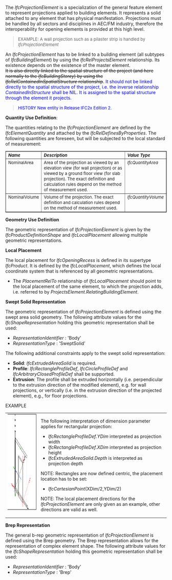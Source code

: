 ﻿The _IfcProjectionElement_ is a specialization of the general feature element to represent projections applied to building elements. It represents a solid attached to any element that has physical manifestation. Projections must be handled by all sectors and disciplines in AEC/FM industry, therefore the interoperability for opening elements is provided at this high level.

> <font size="-1">EXAMPLE: A wall projection such as a
      pilaster strip is handled by
      <i>IfcProjectionElement</i></font>

An _IfcProjectionElement_ has to be linked to a building element (all subtypes of _IfcBuildingElement_) by using the _IfcRelProjectsElement_ relationship. Its existence depends on the existence of the master element.  
~~It is also directly linked to the spatial structure
      of the project (and here normally to the
      _IfcBuildingStorey_) by using the
      _IfcRelContainedInSpatialStructure_
      relationship~~. <font color="#0000FF">It should not
      be linked directly to the spatial structure of the project,
      i.e. the inverse relationship <i>ContainedInStructure</i>
      shall be NIL. It is assigned to the spatial structure
      through the element it projects.</font>

> <font color="#0000FF" size="-1">HISTORY New entity in
      Release IFC2x Edition 2.</font>

****Quantity Use Definition****:

The quantities relating to the _IfcProjectionElement_ are defined by the _IfcElementQuantity_ and attached by the _IfcRelDefinesByProperties_. The following quantities are foreseen, but will be subjected to the local standard of measurement:

<table border="1" cellpadding="2" cellspacing="2">
      <tbody>
        <tr valign="top">
          <td align="left" valign="top">
            <font size="-1"><i><b>Name</b></i></font>
          </td>
          <td align="left" valign="top" width="60%">
            <font size="-1"><i><b>Description</b></i></font>
          </td>
          <td align="left" valign="top">
            <font size="-1"><i><b>Value Type</b></i></font>
          </td>
        </tr>
        <tr>
          <td align="left" valign="top">
            <font size="-1">NominalArea</font>
          </td>
          <td align="left" valign="top" width="60%">
            <font size="-1">Area of the projection as viewed by
            an elevation view (for wall projection) or as viewed
            by a ground floor view (for slab projection). The
            exact definition and calculation rules depend on the
            method of measurement used.</font>
          </td>
          <td align="left" valign="top">
            <font size="-1"><i>IfcQuantityArea</i></font>
          </td>
        </tr>
        <tr>
          <td align="left" valign="top">
            <font size="-1">NominalVolume</font>
          </td>
          <td align="left" valign="top" width="60%">
            <font size="-1">Volume of the projection. The exact
            definition and calculation rules depend on the method
            of measurement used.</font>
          </td>
          <td align="left" valign="top">
            <font size="-1"><i>IfcQuantityVolume</i></font>
          </td>
        </tr>
      </tbody>
    </table>

****Geometry Use Definition****

The geometric representation of _IfcProjectionElement_ is given by the _IfcProductDefinitionShape_ and _IfcLocalPlacement_ allowing multiple geometric representations.

**Local Placement**

The local placement for _IfcOpeningRecess_ is defined in its supertype _IfcProduct_. It is defined by the _IfcLocalPlacement_, which defines the local coordinate system that is referenced by all geometric representations.

* The _PlacementRelTo_ relationship of _IfcLocalPlacement_ should point to the local placement of the same element, to which the projection adds, i.e. referred to by _ProjectsElement.RelatingBuildingElement_. 

**Swept Solid Representation**

The geometric representation of _IfcProjectionElement_ is defined using the swept area solid geometry. The following attribute values for the _IfcShapeRepresentation_ holding this geometric representation shall be used:

*  _RepresentationIdentifier_ : 'Body' 
*  _RepresentationType_ : 'SweptSolid' 

The following additional constraints apply to the swept solid representation:

*  **Solid**: _IfcExtrudedAreaSolid_ is required. 
*  **Profile**: _IfcRectangleProfileDef_, _IfcCircleProfileDef_ and _IfcArbitraryClosedProfileDef_ shall be supported. 
*  **Extrusion**: The profile shall be extruded horizontally (i.e. perpendicular to the extrusion direction of the modified element), e.g. for wall projections, or vertically (i.e. in the extrusion direction of the projected element), e.g., for floor projections. 

EXAMPLE

<table cellpadding="2" cellspacing="2">
      <tr valign="top">
        <td valign="top" align="left">
          <a href="drawings/IfcProjectionElement-Layout1.dwf"><img src="figures/ifcprojectionelement-layout1.png" alt="projection" width="400" height="300" border="0"></a>
        </td>
        <td valign="top" align="left">
          <p>
            The following interpretation of dimension parameter
            applies for rectangular projection:
          </p>
          <ul>
            <li>
              <i>IfcRectangleProfileDef.YDim</i> interpreted as
              projection width
            </li>
            <li>
              <i>IfcRectangleProfileDef.XDim</i> interpreted as
              projection height
            </li>
            <li>
              <i>IfcExtrudedAreaSolid.Depth</i> is interpreted as
              projection depth
            </li>
          </ul>
          <p>
            NOTE: Rectangles are now defined centric, the
            placement location has to be set:
          </p>
          <ul>
            <li>
              <i>IfcCartesianPoint</i>(XDim/2,YDim/2)
            </li>
          </ul>
          <p>
            NOTE: The local placement directions for the
            <i>IfcProjectionElement</i> are only given as an
            example, other directions are valid as well.
          </p>
        </td>
      </tr>
    </table>

**Brep Representation**

The general b-rep geometric representation of _IfcProjectionElement_ is defined using the Brep geometry. The Brep representation allows for the representation of complex element shape. The following attribute values for the _IfcShapeRepresentation_ holding this geometric representation shall be used:

*  _RepresentationIdentifier_ : 'Body' 
*  _RepresentationType_ : 'Brep'